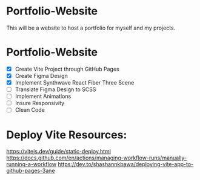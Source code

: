 # Portfolio-Website
This will be a website to host a portfolio for myself and my projects.

# Portfolio-Website
- [x] Create Vite Project through GitHub Pages
- [x] Create Figma Design
- [x] Implement Synthwave React Fiber Three Scene
- [ ] Translate Figma Design to SCSS
- [ ] Implement Animations
- [ ] Insure Responsivity
- [ ] Clean Code

# Deploy Vite Resources:
https://vitejs.dev/guide/static-deploy.html
https://docs.github.com/en/actions/managing-workflow-runs/manually-running-a-workflow
https://dev.to/shashannkbawa/deploying-vite-app-to-github-pages-3ane
